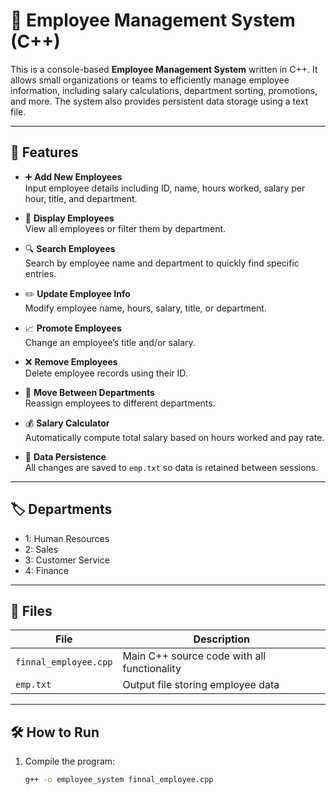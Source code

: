 # 🧾 Employee Management System (C++)

This is a console-based **Employee Management System** written in C++. It allows small organizations or teams to efficiently manage employee information, including salary calculations, department sorting, promotions, and more. The system also provides persistent data storage using a text file.

---

## 🚀 Features

- ➕ **Add New Employees**  
  Input employee details including ID, name, hours worked, salary per hour, title, and department.

- 📄 **Display Employees**  
  View all employees or filter them by department.

- 🔍 **Search Employees**  
  Search by employee name and department to quickly find specific entries.

- ✏️ **Update Employee Info**  
  Modify employee name, hours, salary, title, or department.

- 📈 **Promote Employees**  
  Change an employee’s title and/or salary.

- ❌ **Remove Employees**  
  Delete employee records using their ID.

- 🔄 **Move Between Departments**  
  Reassign employees to different departments.

- 💰 **Salary Calculator**  
  Automatically compute total salary based on hours worked and pay rate.

- 💾 **Data Persistence**  
  All changes are saved to `emp.txt` so data is retained between sessions.

---

## 🏷️ Departments

- 1: Human Resources  
- 2: Sales  
- 3: Customer Service  
- 4: Finance  

---

## 📁 Files

| File | Description |
|------|-------------|
| `finnal_employee.cpp` | Main C++ source code with all functionality |
| `emp.txt` | Output file storing employee data |

---

## 🛠️ How to Run

1. Compile the program:
   ```bash
   g++ -o employee_system finnal_employee.cpp
